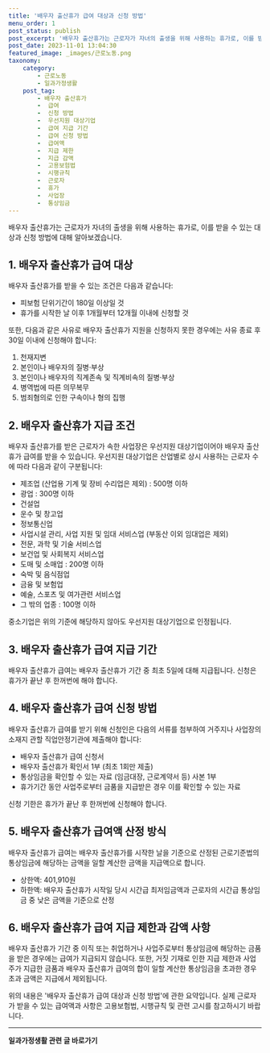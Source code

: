 ```yaml
---
title: '배우자 출산휴가 급여 대상과 신청 방법'
menu_order: 1
post_status: publish
post_excerpt: '배우자 출산휴가는 근로자가 자녀의 출생을 위해 사용하는 휴가로, 이를 받을 수 있는 대상과 신청 방법에 대해 알아보겠습니다.'
post_date: 2023-11-01 13:04:30
featured_image: _images/근로노동.png
taxonomy:
    category:
        - 근로노동
        - 일과가정생활
    post_tag:
        - 배우자 출산휴가
        -  급여
        -  신청 방법
        -  우선지원 대상기업
        -  급여 지급 기간
        -  급여 신청 방법
        -  급여액
        -  지급 제한
        -  지급 감액
        -  고용보험법
        -  시행규칙
        -  근로자
        -  휴가
        -  사업장
        -  통상임금
---
```



배우자 출산휴가는 근로자가 자녀의 출생을 위해 사용하는 휴가로, 이를 받을 수 있는 대상과 신청 방법에 대해 알아보겠습니다.

## 1. 배우자 출산휴가 급여 대상

배우자 출산휴가를 받을 수 있는 조건은 다음과 같습니다:

- 피보험 단위기간이 180일 이상일 것
- 휴가를 시작한 날 이후 1개월부터 12개월 이내에 신청할 것

또한, 다음과 같은 사유로 배우자 출산휴가 지원을 신청하지 못한 경우에는 사유 종료 후 30일 이내에 신청해야 합니다:

1. 천재지변
2. 본인이나 배우자의 질병·부상
3. 본인이나 배우자의 직계존속 및 직계비속의 질병·부상
4. 병역법에 따른 의무복무
5. 범죄혐의로 인한 구속이나 형의 집행

## 2. 배우자 출산휴가 지급 조건

배우자 출산휴가를 받은 근로자가 속한 사업장은 우선지원 대상기업이어야 배우자 출산휴가 급여를 받을 수 있습니다. 우선지원 대상기업은 산업별로 상시 사용하는 근로자 수에 따라 다음과 같이 구분됩니다:

- 제조업 (산업용 기계 및 장비 수리업은 제외) : 500명 이하
- 광업 : 300명 이하
- 건설업
- 운수 및 창고업
- 정보통신업
- 사업시설 관리, 사업 지원 및 임대 서비스업 (부동산 이외 임대업은 제외)
- 전문, 과학 및 기술 서비스업
- 보건업 및 사회복지 서비스업
- 도매 및 소매업 : 200명 이하
- 숙박 및 음식점업
- 금융 및 보험업
- 예술, 스포츠 및 여가관련 서비스업
- 그 밖의 업종 : 100명 이하

중소기업은 위의 기준에 해당하지 않아도 우선지원 대상기업으로 인정됩니다.

## 3. 배우자 출산휴가 급여 지급 기간

배우자 출산휴가 급여는 배우자 출산휴가 기간 중 최초 5일에 대해 지급됩니다. 신청은 휴가가 끝난 후 한꺼번에 해야 합니다.

## 4. 배우자 출산휴가 급여 신청 방법

배우자 출산휴가 급여를 받기 위해 신청인은 다음의 서류를 첨부하여 거주지나 사업장의 소재지 관할 직업안정기관에 제출해야 합니다:

- 배우자 출산휴가 급여 신청서
- 배우자 출산휴가 확인서 1부 (최초 1회만 제출)
- 통상임금을 확인할 수 있는 자료 (임금대장, 근로계약서 등) 사본 1부
- 휴가기간 동안 사업주로부터 금품을 지급받은 경우 이를 확인할 수 있는 자료

신청 기한은 휴가가 끝난 후 한꺼번에 신청해야 합니다.

## 5. 배우자 출산휴가 급여액 산정 방식

배우자 출산휴가 급여는 배우자 출산휴가를 시작한 날을 기준으로 산정된 근로기준법의 통상임금에 해당하는 금액을 일할 계산한 금액을 지급액으로 합니다.

- 상한액: 401,910원
- 하한액: 배우자 출산휴가 시작일 당시 시간급 최저임금액과 근로자의 시간급 통상임금 중 낮은 금액을 기준으로 산정

## 6. 배우자 출산휴가 급여 지급 제한과 감액 사항

배우자 출산휴가 기간 중 이직 또는 취업하거나 사업주로부터 통상임금에 해당하는 금품을 받은 경우에는 급여가 지급되지 않습니다. 또한, 거짓 기재로 인한 지급 제한과 사업주가 지급한 금품과 배우자 출산휴가 급여의 합이 일할 계산한 통상임금을 초과한 경우 초과 금액은 지급에서 제외됩니다.

위의 내용은 '배우자 출산휴가 급여 대상과 신청 방법'에 관한 요약입니다. 실제 근로자가 받을 수 있는 급여액과 사항은 고용보험법, 시행규칙 및 관련 고시를 참고하시기 바랍니다.
<!-- wp:separator -->
<hr class="wp-block-separator has-alpha-channel-opacity"/>
<!-- /wp:separator -->

<!-- wp:group {"backgroundColor":"base","layout":{"type":"constrained"}} -->
<div class="wp-block-group has-base-background-color has-background"><!-- wp:paragraph {"align":"center","fontSize":"medium"} -->
<p class="has-text-align-center has-large-font-size"><strong>일과가정생활 관련 글 바로가기</strong></p>
<!-- /wp:paragraph -->


<!-- wp:latest-posts
{"categories":[{"id":10918,"count":19,"description":"","link":"https://uknowlaw.com/category/%ec%9d%bc%ea%b3%bc%ea%b0%80%ec%a0%95%ec%83%9d%ed%99%9c/","name":"일과가정생활","slug":"일과가정생활","taxonomy":"category","parent":0,"meta":[],"_links":{"self":[{"href":"https://uknowlaw.com/wp-json/wp/v2/categories/10918"}],"collection":[{"href":"https://uknowlaw.com/wp-json/wp/v2/categories"}],"about":[{"href":"https://uknowlaw.com/wp-json/wp/v2/taxonomies/category"}],"wp:post_type":[{"href":"https://uknowlaw.com/wp-json/wp/v2/posts?categories=10918"}],"curies":[{"name":"wp","href":"https://api.w.org/{rel}","templated":true}]}}],"postsToShow":100,"excerptLength":28,"postLayout":"grid","columns":2,"featuredImageAlign":"left","featuredImageSizeSlug":"large","fontSize":18px} /--></div>
<!-- /wp:group -->
